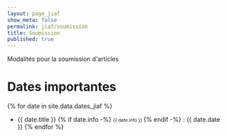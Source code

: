 ```yaml
---
layout: page_jiaf
show_meta: false
permalink: jiaf/soumission
title: Soumission
published: true
---
```


Modalités pour la soumission d'articles

# Dates importantes

{% for date in site.data.dates_jiaf %}
  - {{ date.title }} {% if date.info -%} <span style="font-size:0.75em;">{{ date.info }} </span>{% endif -%} : {{ date.date }}
{% endfor %}

